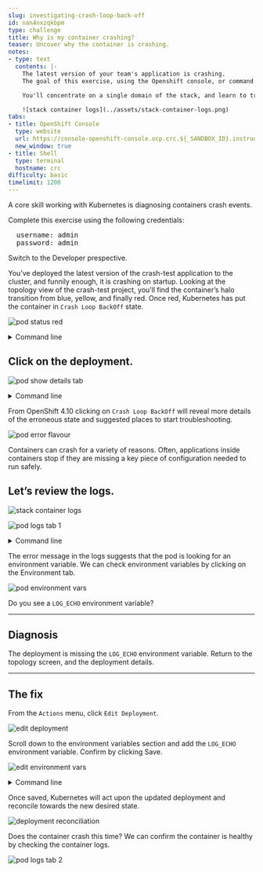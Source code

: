 ```yaml
---
slug: investigating-crash-loop-back-off
id: nan4nxzqkbpm
type: challenge
title: Why is my container crashing?
teaser: Uncover why the container is crashing.
notes:
- type: text
  contents: |-
    The latest version of your team's application is crashing.
    The goal of this exercise, using the Openshift console, or command line. Discover why the container fails to start, and resolve the issue.

    You'll concentrate on a single domain of the stack, and learn to triage issues with container startup.

    ![stack container logs](../assets/stack-container-logs.png)
tabs:
- title: OpenShift Console
  type: website
  url: https://console-openshift-console.ocp.crc.${_SANDBOX_ID}.instruqt.io
  new_window: true
- title: Shell
  type: terminal
  hostname: crc
difficulty: basic
timelimit: 1200
---
```


A core skill working with Kubernetes is diagnosing containers crash events.

Complete this exercise using the following credentials:

<pre>
  username: admin
  password: admin
</pre>

Switch to the Developer prespective.

You’ve deployed the latest version of the crash-test application to the cluster, and funnily enough, it is crashing on startup.
Looking at the topology view of the crash-test project, you’ll find the container’s halo transition from blue, yellow, and finally red.
Once red, Kubernetes has put the container in `Crash Loop BackOff` state.

![pod status red](../assets/pod-status-red.png)

<details><summary>Command line</summary>
  <pre>oc get pods</pre>
</details>

## Click on the deployment.

![pod show details tab](../assets/pod-show-details-tab.png)

<details><summary>Command line</summary>
  <pre>oc describe pod <em>pod_name</em></pre>
</details>

From OpenShift 4.10 clicking on `Crash Loop BackOff` will reveal more details of the erroneous state and suggested places to start troubleshooting.

![pod error flavour](../assets/pod-error-flavour.png)

Containers can crash for a variety of reasons. Often, applications inside containers stop if they are missing a key piece of configuration needed to run safely.

## Let’s review the logs.

![stack container logs](../assets/stack-container-logs.png)

![pod logs tab 1](../assets/pod-logs-tab-1.png)

<details><summary>Command line</summary>
  <pre>oc logs <em>pod_name</em></pre>
</details>

The error message in the logs suggests that the pod is looking for an environment variable.
We can check environment variables by clicking on the Environment tab.

![pod environment vars](../assets/pod-environment-vars.png)

Do you see a `LOG_ECHO` environment variable?

---

## Diagnosis

The deployment is missing the `LOG_ECHO` environment variable.
Return to the topology screen, and the deployment details.

---

## The fix

From the `Actions` menu, click `Edit Deployment`.

![edit deployment](../assets/edit-deployment.png)

Scroll down to the environment variables section and add the `LOG_ECHO` environment variable. Confirm by clicking Save.

![edit environment vars](../assets/edit-environment-vars.png)

<details><summary>Command line</summary>
  <pre>oc edit deployment/crash-test</pre>
</details>

Once saved, Kubernetes will act upon the updated deployment and reconcile towards the new desired state.

![deployment reconciliation](../assets/deployment-reconciliation.png)

Does the container crash this time?
We can confirm the container is healthy by checking the container logs.

![pod logs tab 2](../assets/pod-logs-tab-2.png)
